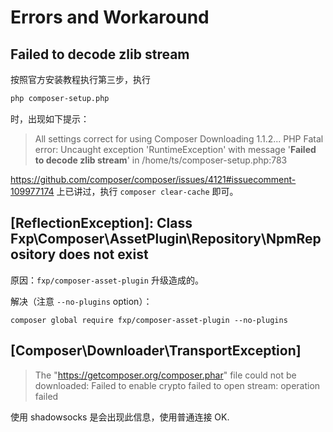 # Errors and Workaround

## Failed to decode zlib stream

按照官方安装教程执行第三步，执行

```bash
php composer-setup.php 
```

时，出现如下提示：

> All settings correct for using Composer
> Downloading 1.1.2...
> PHP Fatal error:  Uncaught exception 'RuntimeException' with message '**Failed to decode zlib stream**' in /home/ts/composer-setup.php:783

https://github.com/composer/composer/issues/4121#issuecomment-109977174 上已讲过，执行 `composer clear-cache` 即可。

## [ReflectionException]: Class Fxp\Composer\AssetPlugin\Repository\NpmRepository does not exist

原因：`fxp/composer-asset-plugin` 升级造成的。

解决（注意 `--no-plugins` option）：

    composer global require fxp/composer-asset-plugin --no-plugins

## [Composer\Downloader\TransportException]                                     

> The "https://getcomposer.org/composer.phar" file could not be downloaded: Failed to enable crypto failed to open stream: operation failed 

使用 shadowsocks 是会出现此信息，使用普通连接 OK.
